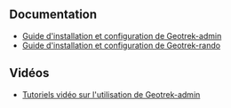 ## Documentation

- [Guide d'installation et configuration de Geotrek-admin](https://readthedocs.org/projects/geotrek/)
- [Guide d'installation et configuration de Geotrek-rando](https://github.com/GeotrekCE/Geotrek-rando/blob/master/docs/README.md)

## Vidéos

- [Tutoriels vidéo sur l'utilisation de Geotrek-admin](https://www.youtube.com/playlist?list=PLHLOpkozXefCg3gPfCKdmfNqTxG6TAcVH)

